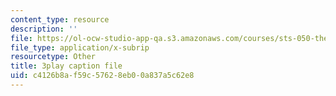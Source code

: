 ```yaml
---
content_type: resource
description: ''
file: https://ol-ocw-studio-app-qa.s3.amazonaws.com/courses/sts-050-the-history-of-mit-spring-2011/c4126b8af59c57628eb00a837a5c62e8_3qhlao9T2dA.vtt
file_type: application/x-subrip
resourcetype: Other
title: 3play caption file
uid: c4126b8a-f59c-5762-8eb0-0a837a5c62e8
---
```

